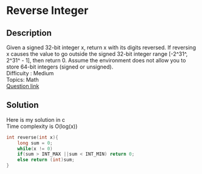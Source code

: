 # Reverse Integer
## Description
Given a signed 32-bit integer x, return x with its digits reversed. If reversing x causes the value to go outside the signed 32-bit integer range [-2^31^, 2^31^ - 1], then return 0.
Assume the environment does not allow you to store 64-bit integers (signed or unsigned).
<br>Difficuity : Medium
<br>Topics: Math
<br>[Question link](https://leetcode.com/problems/reverse-integer/description/?envType=problem-list-v2&envId=math)
## Solution
Here is my solution in c
<br>Time complexity is O(log(x))
```C
int reverse(int x){
    long sum = 0;
    while(x != 0)
    if(sum > INT_MAX ||sum < INT_MIN) return 0;
    else return (int)sum; 
}
```
